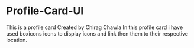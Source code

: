 # Profile-Card-UI

This is a profile card Created by Chirag Chawla 
In this profile card i have used boxicons icons to display icons and link then them to their respective location.
